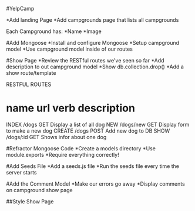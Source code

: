#YelpCamp

*Add landing Page
*Add campgrounds page that lists all campgrounds

Each Campground has:
*Name
*Image


#Add Mongoose
*Install and configure Mongoose
*Setup campground model
*Use campground model inside of our routes

#Show Page
*Review the RESTful routes we've seen so far
*Add description to out campground model
*Show db.collection.drop()
*Add a show route/template

RESTFUL ROUTES

name      url     verb      description
===========================================
INDEX    /dogs     GET      Display a list of all dog
NEW      /dogs/new GET      Display form to make a new dog
CREATE   /dogs     POST     Add new dog to DB
SHOW     /dogs/:id GET      Shows infor about one dog


#Refractor Mongoose Code
*Create a models directory
*Use module.exports
*Require everything correctly!


#Add Seeds File
*Add a seeds.js file
*Run the seeds file every time the server starts


#Add the Comment Model
*Make our errors go away
*Display comments on campground show page


##Style Show Page
